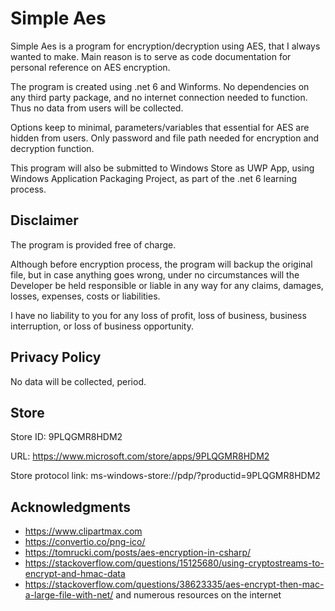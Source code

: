 # Simple Aes

Simple Aes is a program for encryption/decryption using AES, that I always wanted to make.
Main reason is to serve as code documentation for personal reference on AES encryption.

The program is created using .net 6 and Winforms. 
No dependencies on any third party package, and no internet connection needed to function.
Thus no data from users will be collected.

Options keep to minimal, parameters/variables that essential for AES are hidden from users.
Only password and file path needed for encryption and decryption function.

This program will also be submitted to Windows Store as UWP App, using Windows Application Packaging Project, as part of the .net 6 learning process.


## Disclaimer
The program is provided free of charge.

Although before encryption process, the program will backup the original file, but in case anything goes wrong, under no circumstances will 
the Developer be held responsible or liable in any way for any claims, damages, losses, expenses, costs or liabilities.

I have no liability to you for any loss of profit, loss of business, business interruption, or loss of business opportunity.

## Privacy Policy
No data will be collected, period.

## Store
Store ID: 9PLQGMR8HDM2

URL: https://www.microsoft.com/store/apps/9PLQGMR8HDM2

Store protocol link: ms-windows-store://pdp/?productid=9PLQGMR8HDM2

## Acknowledgments
- https://www.clipartmax.com
- https://convertio.co/png-ico/
- https://tomrucki.com/posts/aes-encryption-in-csharp/
- https://stackoverflow.com/questions/15125680/using-cryptostreams-to-encrypt-and-hmac-data
- https://stackoverflow.com/questions/38623335/aes-encrypt-then-mac-a-large-file-with-net/
and numerous resources on the internet

